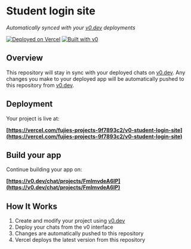 # Student login site

*Automatically synced with your [v0.dev](https://v0.dev) deployments*

[![Deployed on Vercel](https://img.shields.io/badge/Deployed%20on-Vercel-black?style=for-the-badge&logo=vercel)](https://vercel.com/fujies-projects-9f7893c2/v0-student-login-site)
[![Built with v0](https://img.shields.io/badge/Built%20with-v0.dev-black?style=for-the-badge)](https://v0.dev/chat/projects/FmImvdeA6IP)

## Overview

This repository will stay in sync with your deployed chats on [v0.dev](https://v0.dev).
Any changes you make to your deployed app will be automatically pushed to this repository from [v0.dev](https://v0.dev).

## Deployment

Your project is live at:

**[https://vercel.com/fujies-projects-9f7893c2/v0-student-login-site](https://vercel.com/fujies-projects-9f7893c2/v0-student-login-site)**

## Build your app

Continue building your app on:

**[https://v0.dev/chat/projects/FmImvdeA6IP](https://v0.dev/chat/projects/FmImvdeA6IP)**

## How It Works

1. Create and modify your project using [v0.dev](https://v0.dev)
2. Deploy your chats from the v0 interface
3. Changes are automatically pushed to this repository
4. Vercel deploys the latest version from this repository
